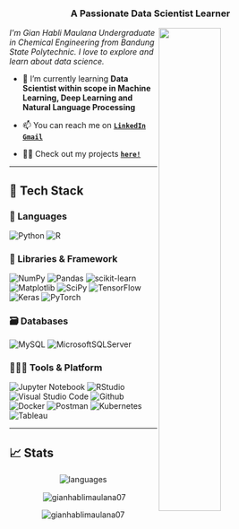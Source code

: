 
<!-- <h1 align="center">Hi, I'm Gian Habli Maulana 👋</h1> -->
<h3 align="center">A Passionate Data Scientist Learner</h3>

<img src="https://uploads-ssl.webflow.com/5c19100c2b50073e6ee69da1/60d35967a853a1b14851703b_All%20the%20data%20(1).gif" height=47% width=47% align="right">

<p><i> I'm Gian Habli Maulana Undergraduate in Chemical Engineering from Bandung State Polytechnic. I love to explore and learn about data science.</i></p>

- 🌱 I’m currently learning **Data Scientist within scope in Machine Learning, Deep Learning and Natural Language Processing**

- 📫 You can reach me on **<code><a href="linkedin.com/in/gian-habli-maulana-14429713a/">LinkedIn</a></code>** **<code>[Gmail](mailto:gianhablimaulana@gmail.com)</code>**

- 👨‍💻 Check out my projects **<code>[here!](https://github.com/gianhablimaulana07?tab=repositories)</code>**

<hr>

## 🧰 Tech Stack

### 🚀 Languages

![Python](https://img.shields.io/badge/Python-14354C?style=for-the-badge&logo=python&logoColor=white)
![R](https://img.shields.io/badge/R-276DC3?style=for-the-badge&logo=r&logoColor=white)

### 🧩 Libraries & Framework

![NumPy](https://img.shields.io/badge/numpy-%23013243.svg?style=for-the-badge&logo=numpy&logoColor=white)
![Pandas](https://img.shields.io/badge/pandas-%23150458.svg?style=for-the-badge&logo=pandas&logoColor=white)
![scikit-learn](https://img.shields.io/badge/scikit--learn-%23F7931E.svg?style=for-the-badge&logo=scikit-learn&logoColor=white)
![Matplotlib](https://img.shields.io/badge/Matplotlib-%23ffffff.svg?style=for-the-badge&logo=Matplotlib&logoColor=black)
![SciPy](https://img.shields.io/badge/SciPy-%230C55A5.svg?style=for-the-badge&logo=scipy&logoColor=%white)
![TensorFlow](https://img.shields.io/badge/TensorFlow-%23FF6F00.svg?style=for-the-badge&logo=TensorFlow&logoColor=white)
![Keras](https://img.shields.io/badge/Keras-%23D00000.svg?style=for-the-badge&logo=Keras&logoColor=white)
![PyTorch](https://img.shields.io/badge/PyTorch-%23EE4C2C.svg?style=for-the-badge&logo=PyTorch&logoColor=white)


### 🗃️ Databases

![MySQL](	https://img.shields.io/badge/MySQL-00000F?style=for-the-badge&logo=mysql&logoColor=white)
![MicrosoftSQLServer](https://img.shields.io/badge/Microsoft%20SQL%20Sever-CC2927?style=for-the-badge&logo=microsoft%20sql%20server&logoColor=white)


### 🧑🏻‍💻 Tools & Platform

![Jupyter Notebook](https://img.shields.io/badge/jupyter-%23FA0F00.svg?style=for-the-badge&logo=jupyter&logoColor=white)
![RStudio](https://img.shields.io/badge/RStudio-4285F4?style=for-the-badge&logo=rstudio&logoColor=white)
![Visual Studio Code](https://img.shields.io/badge/Visual%20Studio%20Code-0078d7.svg?style=for-the-badge&logo=visual-studio-code&logoColor=white)
![Github](https://img.shields.io/badge/github%20-%23121011.svg?&style=for-the-badge&logo=github&logoColor=white)
![Docker](https://img.shields.io/badge/Docker-2CA5E0?style=for-the-badge&logo=docker&logoColor=white)
![Postman](https://img.shields.io/badge/Postman-FF6C37?style=for-the-badge&logo=Postman&logoColor=white)
![Kubernetes](https://img.shields.io/badge/kubernetes-326ce5.svg?&style=for-the-badge&logo=kubernetes&logoColor=white)
![Tableau](https://img.shields.io/badge/Tableau-E97627?style=for-the-badge&logo=Tableau&logoColor=white)


<hr>

## 📈 Stats

<p align="center">
  <img alt="languages" src="https://github-readme-stats.vercel.app/api/top-langs?username=gianhablimaulana07&layout=compact&hide_border=true&theme=radical" />
</p>


<p align='center'>&nbsp;<img align="center" src="https://github-readme-stats.vercel.app/api?username=gianhablimaulana07&show_icons=true&locale=en&layout=compact&hide_border=true&theme=radical" alt="gianhablimaulana07" /></p>

<p align='center'><img align="center" src="https://github-readme-streak-stats.herokuapp.com/?user=gianhablimaulana07&layout=compact&hide_border=true&theme=radical" alt="gianhablimaulana07" /></p>
